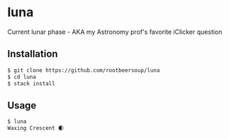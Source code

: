 # luna

Current lunar phase - AKA my Astronomy prof's favorite iClicker question

## Installation

```bash
$ git clone https://github.com/rootbeersoup/luna
$ cd luna
$ stack install
```

## Usage

```bash
$ luna
Waxing Crescent 🌒
```
